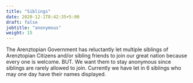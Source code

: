 ```yaml
---
title: "Siblings"
date: 2020-12-1T8:42:35+5:00
draft: false
jobtitle: "anonymous"
weight: 15
---
```


The Arenztopian Government has reluctantly let multiple siblings of Arenztopian Citizens and/or sibling friends to join our great nation because every one is welcome. BUT. We want them to stay anonymous since siblings are rarely allowed to join. Currently we have let in 6 siblings who may one day have their names displayed.









